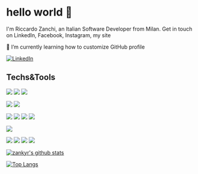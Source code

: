 # hello world 👋

I'm Riccardo Zanchi, an Italian Software Developer from Milan. Get in touch on LinkedIn, Facebook, Instagram, my site

🌱 I’m currently learning how to customize GitHub profile

[![LinkedIn][3.2]][3]

[3.2]: https://docs.google.com/viewer?url=https%3A%2F%2Fsimpleicons.org%2Ficons%2Flinkedin.svg


[3]: https://linkedin.com

## Techs&Tools
<!-- Operating Systems -->
![](https://img.shields.io/badge/OS-Win10-informational?style=plastic&logo=microsoft)
![](https://img.shields.io/badge/OS-10.11%20El%20Capitain-informational?style=plastic&logo=Apple&logoColor=white)
![](https://img.shields.io/badge/OS-Debian-informational?style=plastic&logo=Debian)

<!-- Editors -->
![](https://img.shields.io/badge/Editor-IntelliJ%20IDEA-blueviolet?style=plastic&logo=IntelliJ%20IDEA)
![](https://img.shields.io/badge/Editor-VSCode-blueviolet?style=plastic&logo=visual%20studio%20code)

<!-- Programming Languages -->
![](https://img.shields.io/badge/Code-Java-9cf?style=plastic&logo=Java&logoColor=white)
![](https://img.shields.io/badge/Code-JavaScript-9cf?style=plastic&logo=JavaScript&logoColor=white)
![](https://img.shields.io/badge/Code-TypeScript-9cf?style=plastic&logo=TypeScript)
![](https://img.shields.io/badge/Code-Angular-9cf?style=plastic&logo=angular)

<!-- Shells -->
![](https://img.shields.io/badge/Shell-Bash-success?style=plastic&logo=gnu%20bash&logoColor=white)

<!-- Databases -->
![](https://img.shields.io/badge/DB-Oracle-important?style=plastic&logo=oracle)
![](https://img.shields.io/badge/DB-MySQL-important?style=plastic&logo=mysql&logoColor=white)
![](https://img.shields.io/badge/DB-PostgreSQL-important?style=plastic&logo=PostgreSQL)
![](https://img.shields.io/badge/DB-MSSQL-important?style=plastic&logo=microsoft%20sql%20server)


[![zankyr's github stats](https://github-readme-stats.vercel.app/api?username=zankyr&show_icons=true)](https://github.com/zankyr/github-readme-stats)

[![Top Langs](https://github-readme-stats.vercel.app/api/top-langs/?username=zankyr&hide=html,css&layout=compact)](https://github.com/zankyr/github-readme-stats)

<!-- Resources -->
<!-- Icons: https://simpleicons.org/ -->
<!-- GitHub Stats: https://github.com/anuraghazra/github-readme-stats -->
<!-- Emojis: https://emojipedia.org/emoji/ -->
<!-- HTML Emojis: https://www.fileformat.info/index.htm -->
<!-- Shields: https://shields.io/ -->
<!-- Awesome GitHub Profile README: https://github.com/abhisheknaiidu/awesome-github-profile-readme -->
<!-- Awesome GitHub Profile README: https://github.com/MartinHeinz-->

<!--
**zankyr/zankyr** is a ✨ _special_ ✨ repository because its `README.md` (this file) appears on your GitHub profile.

Here are some ideas to get you started:

- 🔭 I’m currently working on ...
- 🌱 I’m currently learning ...
- 💬 Ask me about ...
- 📫 How to reach me: ...
- ⚡ Fun fact: ...
-->

